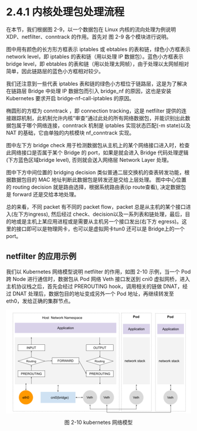 # 2.4.1 内核处理包处理流程

在本节，我们根据图 2-9，以一个数据包在 Linux 内核的流向处理为例说明 XDP、netfilter、conntrack 的作用。首先对 图 2-9 各个模块进行说明。

图中用有颜色的长方形方框表示 iptables 或 ebtables 的表和链，绿色小方框表示 network level，即 iptables 的表和链（用以处理 IP 数据包）。蓝色小方框表示 bridge level，即 ebtables 的表和链（用以处理太网帧），由于处理以太网帧相对简单，因此链路层的蓝色小方框相对较少。

我们还注意到一些代表 iptables 表和链的绿色小方框位于链路层，这是为了解决在链路层 Bridge 中处理 IP 数据包而引入 bridge_nf 的原因，这也是安装 Kubernetes 要求开启 bridge-nf-call-iptables 的原因。

椭圆形的方框为 conntrack ，即 connection tracking，这是 netfilter 提供的连接跟踪机制，此机制允许内核“审查”通过此处的所有网络数据包，并能识别出此数据包属于哪个网络连接，conntrack 机制是 iptables 实现状态匹配(-m state)以及 NAT 的基础，它由单独的内核模块 nf_conntrack 实现。

图中左下方 bridge check 用于检测数据包从主机上的某个网络接口进入时，检查此网络接口是否属于某个 Bridge 的 port，如果是就会进入 Bridge 代码处理逻辑(下方蓝色区域bridge level), 否则就会送入网络层 Network Layer 处理。

图中下方中间位置的 bridging decision 类似普通二层交换机的查表转发功能，根据数据包目的 MAC 地址判断此数据包是转发还是交给上层处理。
图中中心位置的 routing decision 就是路由选择，根据系统路由表(ip route查看), 决定数据包是 forward 还是交给本地处理。

总的来看，不同 packet 有不同的 packet flow，packet 总是从主机的某个接口进入(左下方ingress), 然后经过 check、decision以及一系列表和链处理，最后，目的地或是主机上某应用进程或是需要从主机另一个接口发出(右下方 egress)。这里的接口即可以是物理网卡，也可以是虚拟网卡tun0 还可以是 Bridge上的一个port。



## netfilter 的应用示例

我们以 Kubernetes 网络模型说明 netfilter 的作用，如图 2-10 示例，当一个 Pod 跨 Node 进行通信时，数据包从 Pod 网络 Veth 接口发送到 cni0 虚拟网桥，进入主机协议栈之后，首先会经过 PREROUTING hook，调用相关的链做 DNAT，经过 DNAT 处理后，数据包目的地址变成另外一个 Pod 地址，再继续转发至 eth0，发给正确的集群节点。

<div  align="center">
	<img src="../assets/netfilter-k8s.png" width = "550"  align=center />
	<p>图 2-10 kubernetes 网络模型</p>
</div>
